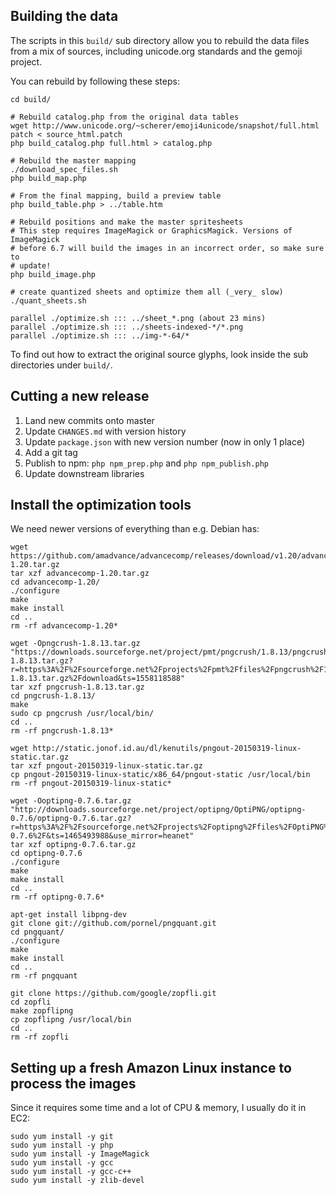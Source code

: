 ## Building the data

The scripts in this `build/` sub directory allow you to rebuild the data files 
from a mix of sources, including unicode.org standards and the gemoji project.

You can rebuild by following these steps:

	cd build/

	# Rebuild catalog.php from the original data tables
	wget http://www.unicode.org/~scherer/emoji4unicode/snapshot/full.html
	patch < source_html.patch
	php build_catalog.php full.html > catalog.php

	# Rebuild the master mapping
	./download_spec_files.sh
	php build_map.php

	# From the final mapping, build a preview table
	php build_table.php > ../table.htm

	# Rebuild positions and make the master spritesheets
	# This step requires ImageMagick or GraphicsMagick. Versions of ImageMagick
	# before 6.7 will build the images in an incorrect order, so make sure to
	# update!
	php build_image.php

	# create quantized sheets and optimize them all (_very_ slow)
	./quant_sheets.sh

	parallel ./optimize.sh ::: ../sheet_*.png (about 23 mins)
	parallel ./optimize.sh ::: ../sheets-indexed-*/*.png
	parallel ./optimize.sh ::: ../img-*-64/*


To find out how to extract the original source glyphs, look inside the sub
directories under `build/`.


## Cutting a new release

1. Land new commits onto master
2. Update `CHANGES.md` with version history
3. Update `package.json` with new version number (now in only 1 place)
4. Add a git tag
5. Publish to npm: `php npm_prep.php` and `php npm_publish.php`
6. Update downstream libraries


## Install the optimization tools

We need newer versions of everything than e.g. Debian has:

    wget https://github.com/amadvance/advancecomp/releases/download/v1.20/advancecomp-1.20.tar.gz
    tar xzf advancecomp-1.20.tar.gz
    cd advancecomp-1.20/
    ./configure
    make
    make install
    cd ..
    rm -rf advancecomp-1.20*

    wget -Opngcrush-1.8.13.tar.gz "https://downloads.sourceforge.net/project/pmt/pngcrush/1.8.13/pngcrush-1.8.13.tar.gz?r=https%3A%2F%2Fsourceforge.net%2Fprojects%2Fpmt%2Ffiles%2Fpngcrush%2F1.8.13%2Fpngcrush-1.8.13.tar.gz%2Fdownload&ts=1558118588"
    tar xzf pngcrush-1.8.13.tar.gz
    cd pngcrush-1.8.13/
    make
    sudo cp pngcrush /usr/local/bin/
    cd ..
    rm -rf pngcrush-1.8.13*

    wget http://static.jonof.id.au/dl/kenutils/pngout-20150319-linux-static.tar.gz
    tar xzf pngout-20150319-linux-static.tar.gz
    cp pngout-20150319-linux-static/x86_64/pngout-static /usr/local/bin
    rm -rf pngout-20150319-linux-static*

    wget -Ooptipng-0.7.6.tar.gz "http://downloads.sourceforge.net/project/optipng/OptiPNG/optipng-0.7.6/optipng-0.7.6.tar.gz?r=https%3A%2F%2Fsourceforge.net%2Fprojects%2Foptipng%2Ffiles%2FOptiPNG%2Foptipng-0.7.6%2F&ts=1465493988&use_mirror=heanet"
    tar xzf optipng-0.7.6.tar.gz
    cd optipng-0.7.6
    ./configure
    make
    make install
    cd ..
    rm -rf optipng-0.7.6*

    apt-get install libpng-dev
    git clone git://github.com/pornel/pngquant.git
    cd pngquant/
    ./configure
    make
    make install
    cd ..
    rm -rf pngquant

    git clone https://github.com/google/zopfli.git
    cd zopfli
    make zopflipng
    cp zopflipng /usr/local/bin
    cd ..
    rm -rf zopfli

## Setting up a fresh Amazon Linux instance to process the images

Since it requires some time and a lot of CPU & memory, I usually do it in EC2:

    sudo yum install -y git
    sudo yum install -y php
    sudo yum install -y ImageMagick
    sudo yum install -y gcc
    sudo yum install -y gcc-c++
    sudo yum install -y zlib-devel

